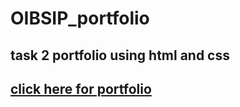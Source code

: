 # OIBSIP_portfolio
## task 2 portfolio using html and css
## <a href="https://akashbarbhai.github.io/OIBSIP_portfolio/">click here for portfolio </a>

